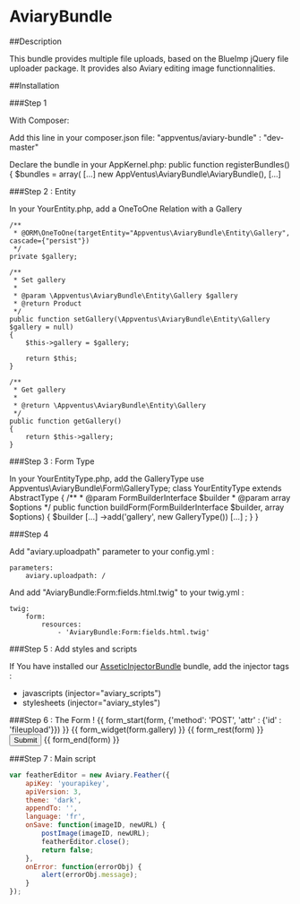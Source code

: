 AviaryBundle
============

##Description

This bundle provides multiple file uploads, based on the BlueImp jQuery file uploader package.
It provides also Aviary editing image functionnalities.

##Installation

###Step 1

With Composer:

Add this line in your composer.json file:
    "appventus/aviary-bundle" : "dev-master" 

Declare the bundle in your AppKernel.php:
    public function registerBundles() {
        $bundles = array(
            [...]
            new AppVentus\AviaryBundle\AviaryBundle(),
            [...]

###Step 2 : Entity

In your YourEntity.php, add a OneToOne Relation with a Gallery

    /**
     * @ORM\OneToOne(targetEntity="Appventus\AviaryBundle\Entity\Gallery", cascade={"persist"})
     */
    private $gallery;

    /**
     * Set gallery
     *
     * @param \Appventus\AviaryBundle\Entity\Gallery $gallery
     * @return Product
     */
    public function setGallery(\Appventus\AviaryBundle\Entity\Gallery $gallery = null)
    {
        $this->gallery = $gallery;

        return $this;
    }

    /**
     * Get gallery
     *
     * @return \Appventus\AviaryBundle\Entity\Gallery 
     */
    public function getGallery()
    {
        return $this->gallery;
    }

###Step 3 : Form Type

In your YourEntityType.php, add the GalleryType
    use Appventus\AviaryBundle\Form\GalleryType;
    class YourEntityType extends AbstractType
    {
        /**
         * @param FormBuilderInterface $builder
         * @param array $options
         */
        public function buildForm(FormBuilderInterface $builder, array $options)
        {
            $builder
                [...]
                ->add('gallery', new GalleryType())
                [...]
            ;
        }
    }

###Step 4

Add "aviary.uploadpath" parameter to your config.yml :

    parameters:
        aviary.uploadpath: /

And add "AviaryBundle:Form:fields.html.twig" to your twig.yml :

    twig:
        form:
            resources:
                - 'AviaryBundle:Form:fields.html.twig'

###Step 5 : Add styles and scripts

If You have installed our [AsseticInjectorBundle](https://github.com/AppVentus/AsseticInjectorBundle/edit/master/README.md) bundle, add the injector tags :

- javascripts (injector="aviary_scripts")
- stylesheets (injector="aviary_styles")


###Step 6 : The Form !
    {{ form_start(form, {'method': 'POST', 'attr' : {'id' : 'fileupload'}}) }}
    {{ form_widget(form.gallery) }}
    {{ form_rest(form) }}
    <input type="submit" name="submit" value="Submit" />
    {{ form_end(form) }}

###Step 7 : Main script

```javascript
var featherEditor = new Aviary.Feather({
    apiKey: 'yourapikey',
    apiVersion: 3,
    theme: 'dark',
    appendTo: '',
    language: 'fr',
    onSave: function(imageID, newURL) {
        postImage(imageID, newURL);
        featherEditor.close();
        return false;
    },
    onError: function(errorObj) {
        alert(errorObj.message);
    }
});
```